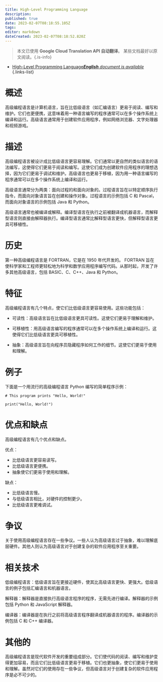 ```yaml
---
title: High-Level Programming Language
description: 
published: true
date: 2023-02-07T08:18:55.105Z
tags: 
editor: markdown
dateCreated: 2023-02-07T08:18:52.820Z
---
```


> 本文已使用 **Google Cloud Translation API 自动翻译**。
某些文档最好以原文阅读。{.is-info}



- [High-Level Programming Language***English** document is available*](/en/Knowledge-base/Dictionary/high-level-programming-language)
{.links-list}


# 概述
高级编程语言是计算机语言，旨在比低级语言（如汇编语言）更易于阅读、编写和维护。它们也更便携，这意味着用一种语言编写的程序通常可以在多个操作系统上编译和运行。高级语言通常用于创建软件应用程序，例如网络浏览器、文字处理器和视频游戏。

# 描述
高级编程语言被设计成比低级语言更容易理解。它们通常以更自然的类似语言的语法编写，这使得它们更易于阅读和编写。这使它们成为创建软件应用程序的理想选择，因为它们更易于调试和维护。高级语言也更易于移植，因为用一种语言编写的程序通常可以在多个操作系统上编译和运行。

高级语言通常分为两类：面向过程的和面向对象的。过程语言旨在以特定顺序执行指令，而面向对象语言旨在创建和操作对象。过程语言的示例包括 C 和 Pascal，而面向对象语言的示例包括 Java 和 Python。

高级语言通常也被编译或解释。编译型语言在执行之前被翻译成机器语言，而解释型语言则直接由解释器执行。编译型语言通常比解释型语言更快，但解释型语言更具可移植性。

# 历史
第一种高级编程语言是 FORTRAN，它是在 1950 年代开发的。 FORTRAN 旨在使科学家和工程师更轻松地为科学和数学应用程序编写代码。从那时起，开发了许多其他高级语言，包括 BASIC、C、C++、Java 和 Python。

# 特征
高级编程语言有几个特点，使它们比低级语言更容易使用。这些功能包括：

- 可读性：高级语言旨在比低级语言更具可读性。这使它们更易于理解和维护。

- 可移植性：用高级语言编写的程序通常可以在多个操作系统上编译和运行。这使得它们比低级语言更具可移植性。

- 抽象：高级语言旨在向程序员隐藏程序如何工作的细节。这使它们更易于使用和理解。

# 例子
下面是一个用流行的高级编程语言 Python 编写的简单程序示例：

```
# This program prints "Hello, World!"

print("Hello, World!")
```

# 优点和缺点
高级编程语言有几个优点和缺点。

优点：

- 比低级语言更容易读写。
- 比低级语言更便携。
- 抽象使它们更易于使用和理解。

缺点：

- 比低级语言慢。
- 与低级语言相比，对硬件的控制更少。
- 比低级语言更难调试。

# 争议
关于使用高级编程语言存在一些争议。一些人认为高级语言过于抽象，难以理解底层硬件。其他人则认为高级语言对于创建复杂的软件应用程序至关重要。

# 相关技术
低级编程语言：低级语言旨在更接近硬件，使其比高级语言更快、更强大。低级语言的例子包括汇编语言和机器语言。

解释器：解释器是直接执行高级语言程序的程序，无需先进行编译。解释器的示例包括 Python 和 JavaScript 解释器。

编译器：编译器是在执行之前将高级语言程序翻译成机器语言的程序。编译器的示例包括 C 和 C++ 编译器。

# 其他的
高级编程语言是现代软件开发的重要组成部分。它们使代码的阅读、编写和维护变得更加容易，而且它们比低级语言更易于移植。它们也更抽象，使它们更易于使用和理解。虽然对它们的使用存在一些争议，但高级语言对于创建复杂的软件应用程序是必不可少的。